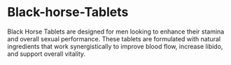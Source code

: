 # Black-horse-Tablets
Black Horse Tablets are designed for men looking to enhance their stamina and overall sexual performance. These tablets are formulated with natural ingredients that work synergistically to improve blood flow, increase libido, and support overall vitality.
